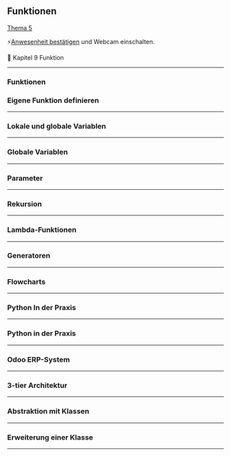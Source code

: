 ## Funktionen

[Thema 5](readme.md)

⚡[Anwesenheit bestätigen](https://moodle.medizintechnik-hf.ch/mod/attendance/manage.php?id=4479) und Webcam einschalten.

📖 Kapitel 9 Funktion

---
### Funktionen

### Eigene Funktion definieren

---
### Lokale und globale Variablen

---
### Globale Variablen

---
### Parameter

---
### Rekursion

---
### Lambda-Funktionen

---
### Generatoren

---
### Flowcharts

---
### Python In der Praxis

---
### Python in der Praxis

---
### Odoo ERP-System

---
### 3-tier Architektur

---
### Abstraktion mit Klassen

---
### Erweiterung einer Klasse

---
### 